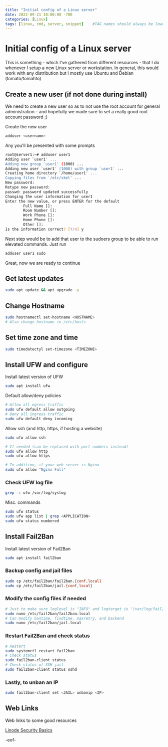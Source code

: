 ```yaml
---
title: "Initial config of a Linux server"
date: 2022-09-21 10:00:00 -700
categories: [Linux]
tags: [linux, cmd, server, snippet]    #TAG names should always be lowercase
---
```


# Initial config of a Linux server

 This is something - which I've gathered from different resources - that I do whenever I setup a new Linux server or workstation. In general, this would work with any distribution but I mostly use Ubuntu and Debian (tomato/tomahto)

## Create a new user (if not done during install)

We need to create a new user so as to not use the root account for general administration - and hopefully we made sure to set a really good root account password ;)

Create the new user

```bash
adduser <username>
```
Any you'll be presented with some prompts

```bash
root@server1:~# adduser user1
Adding user `user1' ...
Adding new group `user1' (1000) ...
Adding new user `user1' (1000) with group `user1' ...
Creating home directory `/home/user1' ...
Copying files from `/etc/skel' ...
New password: 
Retype new password: 
passwd: password updated successfully
Changing the user information for user1
Enter the new value, or press ENTER for the default
        Full Name []: 
        Room Number []: 
        Work Phone []: 
        Home Phone []: 
        Other []: 
Is the information correct? [Y/n] y
```
Next step would be to add that user to the sudoers group to be able to run elevated commands. Just run

```bash
adduser user1 sudo
```
Great, now we are ready to continue

## Get latest updates

```bash
sudo apt update && apt upgrade -y
```
## Change Hostname
```bash
sudo hostnamectl set-hostname <HOSTNAME>
# Also change hostname in /etc/hosts
```

## Set time zone and time
```bash
sudo timedatectyl set-timezone <TIMEZONE>
```

## Install UFW and configure
Install latest version of UFW
```bash
sudo apt install ufw
```
Default allow/deny policies
```bash
# Allow all egress traffic
sudo ufw default allow outgoing
# Deny all ingress traffic
sudo ufw default deny incoming
```
Allow ssh (and http, https, if hosting a website)
```bash
sudo ufw allow ssh

# If needed (can be replaced with port numbers instead)
sudo ufw allow http
sudo ufw allow https

# In addition, if your web server is Nginx
sudo ufw allow "Nginx Full"
```

### Check UFW log file

```bash
grep -i ufw /var/log/syslog
```

Misc. commands
```bash
sudo ufw status
sudo ufw app list | grep <APPLICATION>
sudo ufw status numbered
```
## Install Fail2Ban
Install latest version of Fail2Ban
```bash
sudo apt install fail2ban
```
### Backup config and jail files
```bash
sudo cp /etc/fail2ban/fail2ban.{conf,local}
sudo cp /etc/fail2ban/jail.{conf,local}
```

### Modify the config files if needed
```bash
# Just to make sure loglevel is "INFO" and logtarget is "/var/log/fail2ban.log" 
sudo nano /etc/fail2ban/fail2ban.local
# Can modify bantime, findtime, maxretry, and backend
sudo nano /etc/fail2ban/jail.local
```
### Restart Fail2Ban and check status
```bash
# Restart
sudo systemctl restart fail2ban
# Check status
sudo fail2ban-client status
# Check status of SSH jail
sudo fail2ban-client status sshd
```

### Lastly, to unban an IP
```bash
sudo fail2ban-client set <JAIL> unbanip <IP>
```

## Web Links
Web links to some good resources

[Linode Security Basics](https://www.linode.com/docs/guides/security/basics/)

-eof-